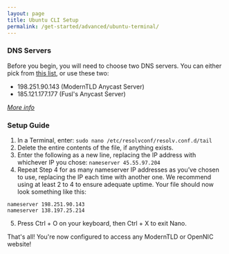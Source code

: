 ```yaml
---
layout: page
title: Ubuntu CLI Setup
permalink: /get-started/advanced/ubuntu-terminal/
---
```


### DNS Servers

Before you begin, you will need to choose two DNS servers. You can either pick from [this list](https://servers.opennic.org/), or use these two:

* 198.251.90.143 (ModernTLD Anycast Server)
* 185.121.177.177 (Fusl's Anycast Server)

*[More info](/infrastructure)*

### Setup Guide

1. In a Terminal, enter: `sudo nano /etc/resolvconf/resolv.conf.d/tail`
2. Delete the entire contents of the file, if anything exists.
3. Enter the following as a new line, replacing the IP address with whichever IP you chose: `nameserver 45.55.97.204`
4. Repeat Step 4 for as many nameserver IP addresses as you’ve chosen to use, replacing the IP each time with another one. We recommend using at least 2 to 4 to ensure adequate uptime. Your file should now look something like this:
```
nameserver 198.251.90.143
nameserver 138.197.25.214
```
5. Press Ctrl + O on your keyboard, then Ctrl + X to exit Nano.

That's all! You're now configured to access any ModernTLD or OpenNIC website!
